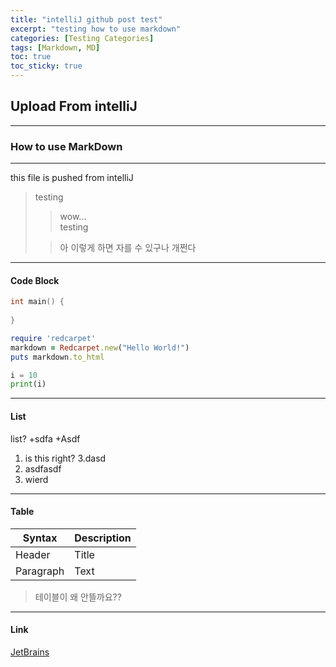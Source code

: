 ```yaml
---
title: "intelliJ github post test"
excerpt: "testing how to use markdown"
categories: [Testing Categories]
tags: [Markdown, MD]
toc: true
toc_sticky: true
---
```


## Upload From intelliJ
***
### How to use MarkDown
***
this file is pushed from intelliJ
>testing
> >wow...</br>
> >testing
> 
> >아 이렇게 하면 자를 수 있구나 개쩐다

***

#### Code Block
```cpp
int main() {
  
}
```



```ruby
require 'redcarpet'
markdown = Redcarpet.new("Hello World!")
puts markdown.to_html
```

~~~python
i = 10
print(i)
~~~

***
#### List
list?
+sdfa
+Asdf

1. is this right?
3.dasd
2. asdfasdf
3. wierd

***
#### Table
| Syntax    | Description |
|-----------|-------------|
| Header    | Title       |
| Paragraph | Text        |


> 테이블이 왜 안뜰까요??

***
#### Link
[JetBrains](https://www.jetbrains.com)
